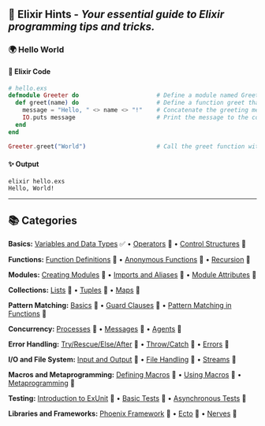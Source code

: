 ## 🌟 Elixir Hints - _Your essential guide to Elixir programming tips and tricks._

### :earth_africa: Hello World

#### :scroll: Elixir Code

```elixir
# hello.exs
defmodule Greeter do                      # Define a module named Greeter
  def greet(name) do                      # Define a function greet that takes one argument (name)
    message = "Hello, " <> name <> "!"    # Concatenate the greeting message with the provided name
    IO.puts message                       # Print the message to the console
  end
end

Greeter.greet("World")                    # Call the greet function with the argument "World"
```

#### :sparkles: Output

```shell
elixir hello.exs
Hello, World!
```
<hr>

## :books: Categories

**Basics:**
[Variables and Data Types](./basics/01_variables.md) :white_check_mark: • [Operators](./basics/02_operators.md) :construction: • [Control Structures](./basics/03_control_structures.md) :construction:

**Functions:**
[Function Definitions](./functions/01_definitions.md) :construction: • [Anonymous Functions](./functions/02_anonymous.md) :construction: • [Recursion](./functions/03_recursion.md) :construction:

**Modules:**
[Creating Modules](./modules/01_creation.md) :construction: • [Imports and Aliases](./modules/02_imports.md) :construction: • [Module Attributes](./modules/03_attributes.md) :construction:

**Collections:**
[Lists](./collections/01_lists.md) :construction: • [Tuples](./collections/02_tuples.md) :construction: • [Maps](./collections/03_maps.md) :construction:

**Pattern Matching:**
[Basics](./pattern_matching/01_basics.md) :construction: • [Guard Clauses](./pattern_matching/02_guards.md) :construction: • [Pattern Matching in Functions](./pattern_matching/03_functions.md) :construction:

**Concurrency:**
[Processes](./concurrency/01_processes.md) :construction: • [Messages](./concurrency/02_messages.md) :construction: • [Agents](./concurrency/03_agents.md) :construction:

**Error Handling:**
[Try/Rescue/Else/After](./error_handling/01_try_rescue_else_after.md) :construction: • [Throw/Catch](./error_handling/02_throw_catch.md) :construction: • [Errors](./error_handling/03_errors.md) :construction:

**I/O and File System:**
[Input and Output](./io_filesystem/01_io.md) :construction: • [File Handling](./io_filesystem/02_file_handling.md) :construction: • [Streams](./io_filesystem/03_streams.md) :construction:

**Macros and Metaprogramming:**
[Defining Macros](./macros_metaprogramming/01_defining_macros.md) :construction: • [Using Macros](./macros_metaprogramming/02_using_macros.md) :construction: • [Metaprogramming](./macros_metaprogramming/03_metaprogramming.md) :construction:

**Testing:**
[Introduction to ExUnit](./testing/01_intro_exunit.md) :construction: • [Basic Tests](./testing/02_basic_tests.md) :construction: • [Asynchronous Tests](./testing/03_async_tests.md) :construction:

**Libraries and Frameworks:**
[Phoenix Framework](./libraries_frameworks/01_phoenix.md) :construction: • [Ecto](./libraries_frameworks/02_ecto.md) :construction: • [Nerves](./libraries_frameworks/03_nerves.md) :construction:
